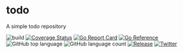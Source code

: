 # todo

A simple todo repository

![build](https://github.com/arunkpatra/todo/workflows/build/badge.svg)
[![Coverage Status](https://coveralls.io/repos/github/arunkpatra/todo/badge.svg?branch=master)](https://coveralls.io/github/arunkpatra/todo?branch=master)
[![Go Report Card](https://goreportcard.com/badge/github.com/arunkpatra/todo?style=flat-square)](https://goreportcard.com/report/github.com/arunkpatra/todo)
[![Go Reference](https://pkg.go.dev/badge/github.com/arunkpatra/todo.svg)](https://pkg.go.dev/github.com/arunkpatra/todo)
![GitHub top language](https://img.shields.io/github/languages/top/arunkpatra/todo?style=flat-square)
![GitHub language count](https://img.shields.io/github/languages/count/arunkpatra/todo?style=flat-square)
[![Release](https://img.shields.io/github/release/arunkpatra/todo.svg?style=flat-square)](https://github.com/arunkpatra/todo/releases/latest)
[![Twitter](https://img.shields.io/badge/twitter-@arunkpatra-blue.svg?style=flat&colorB=64A5DE&label=twitter)](https://twitter.com/arunkpatra)

